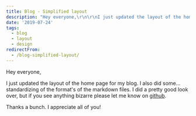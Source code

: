 ```yaml
---
title: Blog - Simplified layout
description: "Hey everyone,\r\n\r\nI just updated the layout of the home page for my blog. I also did some... standardizing of the format's of the markdown files. I did a pret..."
date: '2019-07-24'
tags: 
  - blog
  - layout
  - design
redirectFrom:
  - /blog-simplified-layout/
---
```


<!--StartFragment-->

Hey everyone,

I just updated the layout of the home page for my blog. I also did some... standardizing of the format's of the markdown files. I did a pretty good look over, but if you see anything bizarre please let me know on [github](https://github.com/jacebenson/blog/issues/new/).

Thanks a bunch. I appreciate all of you!

<!--EndFragment-->
